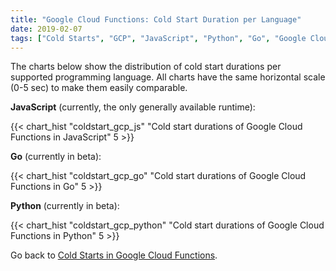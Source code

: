 ```yaml
---
title: "Google Cloud Functions: Cold Start Duration per Language"
date: 2019-02-07
tags: ["Cold Starts", "GCP", "JavaScript", "Python", "Go", "Google Cloud Functions"]
---
```


The charts below show the distribution of cold start durations per supported programming language.
All charts have the same horizontal scale (0-5 sec) to make them easily comparable.

**JavaScript** (currently, the only generally available runtime):

{{< chart_hist 
     "coldstart_gcp_js" 
     "Cold start durations of Google Cloud Functions in JavaScript" 
     5 >}}

**Go** (currently in beta):

{{< chart_hist 
     "coldstart_gcp_go" 
     "Cold start durations of Google Cloud Functions in Go" 
     5 >}}

**Python** (currently in beta):

{{< chart_hist 
     "coldstart_gcp_python" 
     "Cold start durations of Google Cloud Functions in Python" 
     5 >}}

Go back to [Cold Starts in Google Cloud Functions](/coldstarts/gcp/).